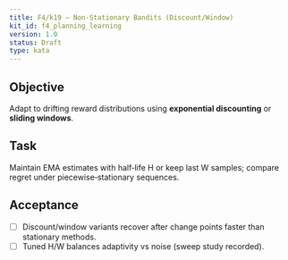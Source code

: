 ```yaml
---
title: F4/k19 — Non‑Stationary Bandits (Discount/Window)
kit_id: f4_planning_learning
version: 1.0
status: Draft
type: kata
---
```

## Objective
Adapt to drifting reward distributions using **exponential discounting** or **sliding windows**.
## Task
Maintain EMA estimates with half‑life H or keep last W samples; compare regret under piecewise‑stationary sequences.
## Acceptance
- [ ] Discount/window variants recover after change points faster than stationary methods.
- [ ] Tuned H/W balances adaptivity vs noise (sweep study recorded).